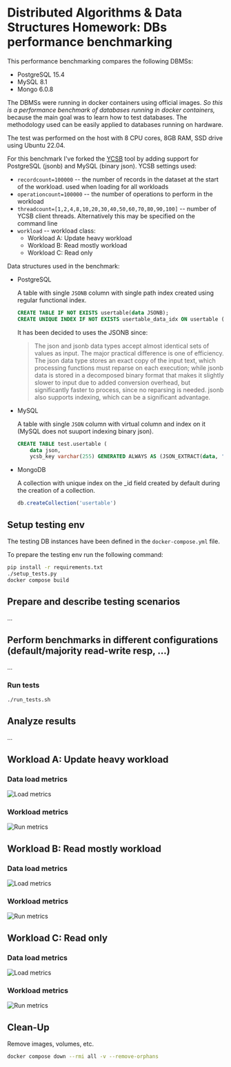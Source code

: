 # Distributed Algorithms & Data Structures Homework: DBs performance benchmarking

This performance benchmarking compares the following DBMSs:
- PostgreSQL 15.4
- MySQL 8.1
- Mongo 6.0.8

The DBMSs were running in docker containers using official images. *So this is a performance benchmark of databases running in docker containers,* because the main goal was to learn how to test databases. The methodology used can be easily applied to databases running on hardware.

The test was performed on the host with 8 CPU cores, 8GB RAM, SSD drive using Ubuntu 22.04.

For this benchmark I've forked the [YCSB](https://github.com/brianfrankcooper/YCSB) tool by adding support for PostgreSQL (jsonb) and MySQL (binary json). YCSB settings used:
- `recordcount=100000` -- the number of records in the dataset at the start of the workload. used when loading for all workloads
- `operationcount=100000` -- the number of operations to perform in the workload
- `threadcount=[1,2,4,8,10,20,30,40,50,60,70,80,90,100]` -- number of YCSB client threads. Alternatively this may be specified on the command line
- `workload` -- workload class:
  - Workload A: Update heavy workload
  - Workload B: Read mostly workload
  - Workload C: Read only

Data structures used in the benchmark:

- PostgreSQL

    A table with single `JSONB` column with single path index created using regular functional index.
    ```sql
    CREATE TABLE IF NOT EXISTS usertable(data JSONB);
    CREATE UNIQUE INDEX IF NOT EXISTS usertable_data_idx ON usertable ((data->>'YCSB_KEY'));
    ```
    It has been decided to uses the JSONB since:
    > The json and jsonb data types accept almost identical sets of values as input. The major practical difference is one of efficiency. The json data type stores an exact copy of the input text, which processing functions must reparse on each execution; while jsonb data is stored in a decomposed binary format that makes it slightly slower to input due to added conversion overhead, but significantly faster to process, since no reparsing is needed. jsonb also supports indexing, which can be a significant advantage.

- MySQL

    A table with single `JSON` column with virtual column and index on it (MySQL does not suuport indexing binary json).
    ```sql
    CREATE TABLE test.usertable (
        data json,
        ycsb_key varchar(255) GENERATED ALWAYS AS (JSON_EXTRACT(data, '$.YCSB_KEY')) STORED PRIMARY KEY);
    ```

- MongoDB

    A collection with unique index on the _id field created by default during the creation of a collection.
    ```js
    db.createCollection('usertable')
    ```


## Setup testing env

The testing DB instances have been defined in the `docker-compose.yml` file.

To prepare the testing env run the following command:
```sh
pip install -r requirements.txt
./setup_tests.py
docker compose build
```

## Prepare and describe testing scenarios
...


## Perform benchmarks in different configurations (default/majority read-write resp, …)
...

### Run tests
```sh
./run_tests.sh
```

## Analyze results
...

## Workload A: Update heavy workload

### Data load metrics
![Load metrics](report_output/report_workloada_load.png)

### Workload metrics
![Run metrics](report_output/report_workloada_run.png)

## Workload B: Read mostly workload

### Data load metrics
![Load metrics](report_output/report_workloadb_load.png)

### Workload metrics
![Run metrics](report_output/report_workloadb_run.png)

## Workload C: Read only

### Data load metrics
![Load metrics](report_output/report_workloadc_load.png)

### Workload metrics
![Run metrics](report_output/report_workloadc_run.png)

## Clean-Up

Remove images, volumes, etc.
```sh
docker compose down --rmi all -v --remove-orphans
```
